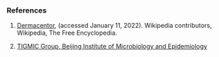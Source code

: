 ### References

1. [Dermacentor](https://en.wikipedia.org/w/index.php?title=Dermacentor&oldid=1038483343), (accessed January 11, 2022). Wikipedia contributors, Wikipedia, The Free Encyclopedia.  

2. [TIGMIC Group, Beijing Institute of Microbiology and Epidemiology](https://bigd.big.ac.cn/gwh/Assembly/8869/show/)
